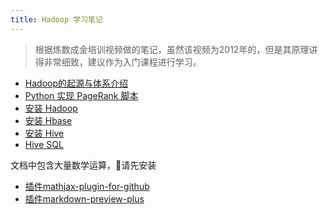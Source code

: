 ```yaml
---
title: Hadoop 学习笔记
---
```


> 根据炼数成金培训视频做的笔记，虽然该视频为2012年的，但是其原理讲得非常细致，建议作为入门课程进行学习。

- [Hadoop的起源与体系介绍](/hadoop/01-Hadoop理论/01-Hadoop的起源与体系介绍.html)
- [Python 实现 PageRank 脚本](/hadoop/01-Hadoop理论/02-Hadoop-pagerank.html)
- [安装 Hadoop](/hadoop/02_operation/hadoopInstall.html)
- [安装 Hbase](/hadoop/02_operation/hbaseInstall.html)
- [安装 Hive](/hadoop/02_operation/hiveInstall.html)
- [Hive SQL](/hadoop/02_operation/hivesql.html)

文档中包含大量数学运算，请先安装

- [插件mathjax-plugin-for-github](https://chrome.google.com/webstore/detail/mathjax-plugin-for-github/ioemnmodlmafdkllaclgeombjnmnbima)
- [插件markdown-preview-plus](https://chrome.google.com/webstore/detail/markdown-preview-plus/febilkbfcbhebfnokafefeacimjdckgl)
